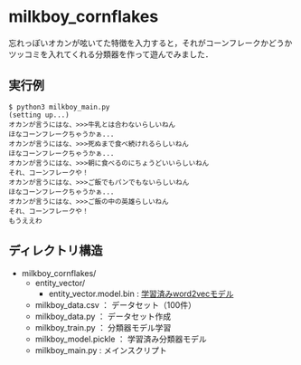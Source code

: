 # milkboy_cornflakes

忘れっぽいオカンが呟いてた特徴を入力すると，それがコーンフレークかどうかツッコミを入れてくれる分類器を作って遊んでみました．


## 実行例
```
$ python3 milkboy_main.py
(setting up...)
オカンが言うにはな、>>>牛乳とは合わないらしいねん
ほなコーンフレークちゃうかぁ...
オカンが言うにはな、>>>死ぬまで食べ続けれるらしいねん
ほなコーンフレークちゃうかぁ...
オカンが言うにはな、>>>朝に食べるのにちょうどいいらしいねん
それ、コーンフレークや！
オカンが言うにはな、>>>ご飯でもパンでもないらしいねん
ほなコーンフレークちゃうかぁ...
オカンが言うにはな、>>>ご飯の中の英雄らしいねん
それ、コーンフレークや！
もうええわ
```


## ディレクトリ構造
- milkboy_cornflakes/
  - entity_vector/
    - entity_vector.model.bin : [学習済みword2vecモデル](https://github.com/singletongue/WikiEntVec)
  - milkboy_data.csv ： データセット（100件）
  - milkboy_data.py ： データセット作成
  - milkboy_train.py ： 分類器モデル学習
  - milkboy_model.pickle ： 学習済み分類器モデル
  - milkboy_main.py : メインスクリプト
